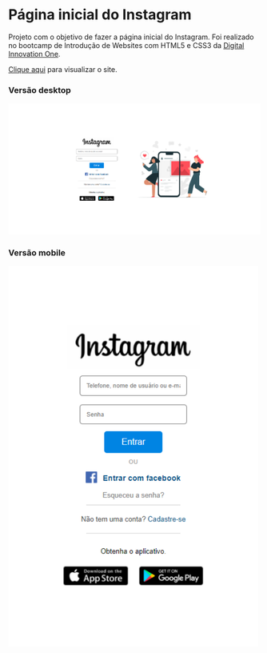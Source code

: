# Página inicial do Instagram
Projeto com o objetivo de fazer a página inicial do Instagram. Foi realizado no bootcamp de Introdução de Websites com HTML5 e CSS3 da [Digital Innovation One](https://www.dio.me).

[Clique aqui](https://cristianescs.github.io/Bootcamp-DIO-Instagram/) para visualizar o site.

### Versão desktop
<img src="./img/readme-img/desktop-version.png" width="900">

### Versão mobile
<img src="./img/readme-img/mobile-version.png" width="500">


